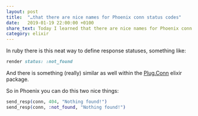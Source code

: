 ```yaml
---
layout: post
title:  "…that there are nice names for Phoenix conn status codes"
date:   2019-01-19 22:00:00 +0100
share_text: Today I learned that there are nice names for Phoenix conn status codes
category: elixir
---
```

In ruby there is this neat way to define response statuses, something like:

```ruby
render status: :not_found
```

And there is something (really) similar as well within the [Plug.Conn][hex-plug-conn] elixir package.

So in Phoenix you can do this two nice things:

```elixir
send_resp(conn, 404, "Nothing found!")
send_resp(conn, :not_found, "Nothing found!")
```

[hex-plug-conn]: https://hexdocs.pm/plug/Plug.Conn.Status.html#content
